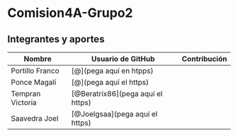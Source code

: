 # Comision4A-Grupo2

## Integrantes y aportes

| Nombre           |                  Usuario de GitHub                   |               Contribución                       |
|------------------|-----------------------|---------------------------------------------------------------------------------|
| Portillo Franco  | [@](pega aquí en htpps)                              |                                                  |
| Ponce Magalí     | [@](pega aquí el https)                              |                                                  |
| Tempran Victoria | [@Beratrix86](pega aquí el https)                    |                                                  |
| Saavedra Joel    | [@Joelgsaa](pega aquí el https)                      |                                                  |
